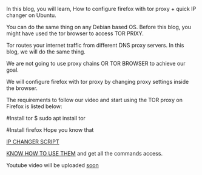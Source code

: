In this blog, you will learn, How to configure firefox with tor proxy + quick IP changer on Ubuntu. 

You can do the same thing on any Debian based OS. Before this blog, you might have used the tor browser to access TOR PRIXY. 

Tor routes your internet traffic from different DNS proxy servers. In this blog, we will do the same thing. 

We are not going to use proxy chains OR TOR BROWSER to achieve our goal. 

We will configure firefox with tor proxy by changing proxy settings inside the browser.

The requirements to follow our video and start using the TOR proxy on Firefox is listed below:

#Install tor 
$ sudo apt install tor

#Install firefox
Hope you know that

<a href="https://raw.githubusercontent.com/efxtv/TorServiceFirefoxNetwork/main/Run.sh">IP CHANGER SCRIPT</a>

<a href="https://uk2blogger.blogspot.com/2021/01/mozilla-firefox-proxy-settings-with-tor.html">KNOW HOW TO USE THEM</a> and get all the commands access.

Youtube video will be uploaded <a href="https://#">soon</a>


